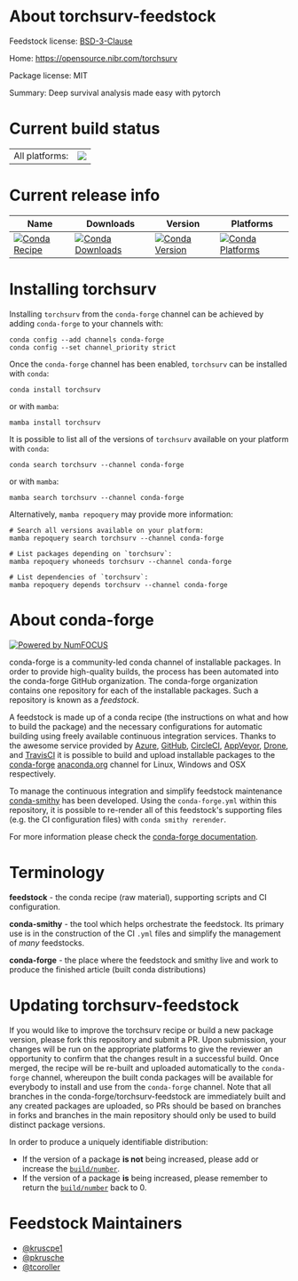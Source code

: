 About torchsurv-feedstock
=========================

Feedstock license: [BSD-3-Clause](https://github.com/conda-forge/torchsurv-feedstock/blob/main/LICENSE.txt)

Home: https://opensource.nibr.com/torchsurv

Package license: MIT

Summary: Deep survival analysis made easy with pytorch

Current build status
====================


<table><tr><td>All platforms:</td>
    <td>
      <a href="https://dev.azure.com/conda-forge/feedstock-builds/_build/latest?definitionId=23032&branchName=main">
        <img src="https://dev.azure.com/conda-forge/feedstock-builds/_apis/build/status/torchsurv-feedstock?branchName=main">
      </a>
    </td>
  </tr>
</table>

Current release info
====================

| Name | Downloads | Version | Platforms |
| --- | --- | --- | --- |
| [![Conda Recipe](https://img.shields.io/badge/recipe-torchsurv-green.svg)](https://anaconda.org/conda-forge/torchsurv) | [![Conda Downloads](https://img.shields.io/conda/dn/conda-forge/torchsurv.svg)](https://anaconda.org/conda-forge/torchsurv) | [![Conda Version](https://img.shields.io/conda/vn/conda-forge/torchsurv.svg)](https://anaconda.org/conda-forge/torchsurv) | [![Conda Platforms](https://img.shields.io/conda/pn/conda-forge/torchsurv.svg)](https://anaconda.org/conda-forge/torchsurv) |

Installing torchsurv
====================

Installing `torchsurv` from the `conda-forge` channel can be achieved by adding `conda-forge` to your channels with:

```
conda config --add channels conda-forge
conda config --set channel_priority strict
```

Once the `conda-forge` channel has been enabled, `torchsurv` can be installed with `conda`:

```
conda install torchsurv
```

or with `mamba`:

```
mamba install torchsurv
```

It is possible to list all of the versions of `torchsurv` available on your platform with `conda`:

```
conda search torchsurv --channel conda-forge
```

or with `mamba`:

```
mamba search torchsurv --channel conda-forge
```

Alternatively, `mamba repoquery` may provide more information:

```
# Search all versions available on your platform:
mamba repoquery search torchsurv --channel conda-forge

# List packages depending on `torchsurv`:
mamba repoquery whoneeds torchsurv --channel conda-forge

# List dependencies of `torchsurv`:
mamba repoquery depends torchsurv --channel conda-forge
```


About conda-forge
=================

[![Powered by
NumFOCUS](https://img.shields.io/badge/powered%20by-NumFOCUS-orange.svg?style=flat&colorA=E1523D&colorB=007D8A)](https://numfocus.org)

conda-forge is a community-led conda channel of installable packages.
In order to provide high-quality builds, the process has been automated into the
conda-forge GitHub organization. The conda-forge organization contains one repository
for each of the installable packages. Such a repository is known as a *feedstock*.

A feedstock is made up of a conda recipe (the instructions on what and how to build
the package) and the necessary configurations for automatic building using freely
available continuous integration services. Thanks to the awesome service provided by
[Azure](https://azure.microsoft.com/en-us/services/devops/), [GitHub](https://github.com/),
[CircleCI](https://circleci.com/), [AppVeyor](https://www.appveyor.com/),
[Drone](https://cloud.drone.io/welcome), and [TravisCI](https://travis-ci.com/)
it is possible to build and upload installable packages to the
[conda-forge](https://anaconda.org/conda-forge) [anaconda.org](https://anaconda.org/)
channel for Linux, Windows and OSX respectively.

To manage the continuous integration and simplify feedstock maintenance
[conda-smithy](https://github.com/conda-forge/conda-smithy) has been developed.
Using the ``conda-forge.yml`` within this repository, it is possible to re-render all of
this feedstock's supporting files (e.g. the CI configuration files) with ``conda smithy rerender``.

For more information please check the [conda-forge documentation](https://conda-forge.org/docs/).

Terminology
===========

**feedstock** - the conda recipe (raw material), supporting scripts and CI configuration.

**conda-smithy** - the tool which helps orchestrate the feedstock.
                   Its primary use is in the construction of the CI ``.yml`` files
                   and simplify the management of *many* feedstocks.

**conda-forge** - the place where the feedstock and smithy live and work to
                  produce the finished article (built conda distributions)


Updating torchsurv-feedstock
============================

If you would like to improve the torchsurv recipe or build a new
package version, please fork this repository and submit a PR. Upon submission,
your changes will be run on the appropriate platforms to give the reviewer an
opportunity to confirm that the changes result in a successful build. Once
merged, the recipe will be re-built and uploaded automatically to the
`conda-forge` channel, whereupon the built conda packages will be available for
everybody to install and use from the `conda-forge` channel.
Note that all branches in the conda-forge/torchsurv-feedstock are
immediately built and any created packages are uploaded, so PRs should be based
on branches in forks and branches in the main repository should only be used to
build distinct package versions.

In order to produce a uniquely identifiable distribution:
 * If the version of a package **is not** being increased, please add or increase
   the [``build/number``](https://docs.conda.io/projects/conda-build/en/latest/resources/define-metadata.html#build-number-and-string).
 * If the version of a package **is** being increased, please remember to return
   the [``build/number``](https://docs.conda.io/projects/conda-build/en/latest/resources/define-metadata.html#build-number-and-string)
   back to 0.

Feedstock Maintainers
=====================

* [@kruscpe1](https://github.com/kruscpe1/)
* [@pkrusche](https://github.com/pkrusche/)
* [@tcoroller](https://github.com/tcoroller/)


